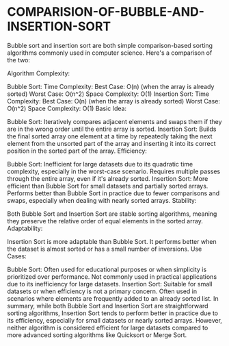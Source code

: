 # COMPARISION-OF-BUBBLE-AND-INSERTION-SORT
Bubble sort and insertion sort are both simple comparison-based sorting algorithms commonly used in computer science. Here's a comparison of the two:

Algorithm Complexity:

Bubble Sort:
Time Complexity:
Best Case: O(n) (when the array is already sorted)
Worst Case: O(n^2)
Space Complexity: O(1)
Insertion Sort:
Time Complexity:
Best Case: O(n) (when the array is already sorted)
Worst Case: O(n^2)
Space Complexity: O(1)
Basic Idea:

Bubble Sort:
Iteratively compares adjacent elements and swaps them if they are in the wrong order until the entire array is sorted.
Insertion Sort:
Builds the final sorted array one element at a time by repeatedly taking the next element from the unsorted part of the array and inserting it into its correct position in the sorted part of the array.
Efficiency:

Bubble Sort:
Inefficient for large datasets due to its quadratic time complexity, especially in the worst-case scenario.
Requires multiple passes through the entire array, even if it's already sorted.
Insertion Sort:
More efficient than Bubble Sort for small datasets and partially sorted arrays.
Performs better than Bubble Sort in practice due to fewer comparisons and swaps, especially when dealing with nearly sorted arrays.
Stability:

Both Bubble Sort and Insertion Sort are stable sorting algorithms, meaning they preserve the relative order of equal elements in the sorted array.
Adaptability:

Insertion Sort is more adaptable than Bubble Sort. It performs better when the dataset is almost sorted or has a small number of inversions.
Use Cases:

Bubble Sort:
Often used for educational purposes or when simplicity is prioritized over performance.
Not commonly used in practical applications due to its inefficiency for large datasets.
Insertion Sort:
Suitable for small datasets or when efficiency is not a primary concern.
Often used in scenarios where elements are frequently added to an already sorted list.
In summary, while both Bubble Sort and Insertion Sort are straightforward sorting algorithms, Insertion Sort tends to perform better in practice due to its efficiency, especially for small datasets or nearly sorted arrays. However, neither algorithm is considered efficient for large datasets compared to more advanced sorting algorithms like Quicksort or Merge Sort.
